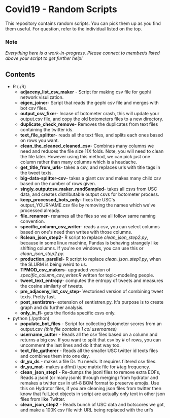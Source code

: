 # Covid19 - Random Scripts

This repository contains random scripts. You can pick them up as you find them useful. For question, refer to the individual listed on the top.            

### Note

*Everything here is a work-in-progress. Please connect to member/s listed above your script to get further help!*

## Contents
* R (./R)
	* **adjaceny_list_csv_maker** - Script for making csv file for gephi network visulization.        
	* **eigen_joiner**- Script that reads the gephi csv file and merges with bot csv files.         
	* **output_csv_fixer**- Incase of botometer crash, this will update your output.csv file, and copy the old botometers files to a new  			      directory.      
	* **duplicate_check_remove**- Removes the duplicates from text files containing the twitter ids.    
	* **text_file_splitter**- reads all the text files, and splits each ones based on rows you want.       
	* **clean_the_cleaned_cleaned_csv**- Combines many columns we need and reduces the file size 11X folds. Note, you will need to clean the file later. However using this method, we can pick just one column rather than many columns which is a headache.
	* **get_title_from_urls**- takes a csv, and replaces urls with title tags in the tweet texts.        
	* **big-data-splitter-csv**- takes a giant csv and makes many child csv based on the number of rows given.       
	* **singly_outputcsv_maker_randSampled**- takes all csvs from USC data, and creates distributable output csvs for botometer process.      
	* **keep_processed_bots_only**- fixes the USC's output_YOURNAME.csv file by removing the names which we've processed already.    
	* **file_renamer**- renames all the files so we all follow same naming convention.      
	* **specific_column_csv_writer**- reads a csv, you can select columns based on one's need then writes with those columns.
	* **Rclean_json_step2**- R script to replace *clean_json_step2.py*, because in some linux machine, Pandas is behaving strangely like shifting columns. If you're on windows, you can use this or *clean_json_step2.py.*
	* **production_parellel**- R script to replace *clean_json_step1.py*, when the SLURM is being weird to us.
	* **TPMOD_csv_makers**- upgraded version of *specific_column_csv_writer.R* written for topic-modeling people.    
	* **tweet_text_entropy**- computes the entropy of tweets and measures the cosine similarty of tweets.    
	* **pre_adjaceny_list_csv_step**- Vectorised version of combining tweet texts. Pretty fast.    
	* **post_sentistren**- extension of sentistren.py. It's purpose is to create graph and do further analysis.    
	* **only_in_fl**- gets the florida specific csvs only.   
* python (./python)
	* **populate_bot_files** - Script for collecting Botometer scores from an output.csv *(this file contains 1 col usernames)*       
	* **username_cutter** - Reads all the csv files based on a column and returns a big csv. If you want to split that csv
			    by # of rows, you can uncomment the last lines and do it that way too.  
	* **text_file_gatherer** - Reads all the smaller USC twitter id texts files and combines them into one day.     
	* **dr_yu_ds** - makes a file Dr. Yu needs. It requires filtered csv files.   
	* **dr_yu_mat**- makes a dfm() type matrix file for #tag frequency.       
	* **clean_json_step1** - Re-dumps the jsonl files to remove extra EOFs, Reads a jsonl (or many jsonls through merging) from hydrator and remakes a twitter csv in utf-8 BOM format to preserve emojis. Use this on Hydrator files, if you are cleaning json files from twitter then know that full_text objects in script are actually only text in other json files from like Twitter.        
	* **clean_json_step2** - Reads bunch of USC data and botscores we got, and make a 100K csv file with URL being replaced with the url's <title> tag.        
	* **re_make_jsonl** - only works on jsonlines files. Remove all extra EOF from the files, and formats so every line has '\n' delimiter. 
	* **500_rows_maker** - filters a dataframe based on queries.
	* **replace_url_stripped** - A stripped down version of clean_json_step2.py, that only removes only removes the URL with <title> tag.
	* **clean_standardize**- Formats jsonLines into proper json trees.
	* **1mill_rows_maker**- Groups all the files in a folder, outputs 1 million rows csv file, then outputs files based on selected query.     
	* **sentistren**- Made to compute sentimental analysis using senstrength.jar software.    
